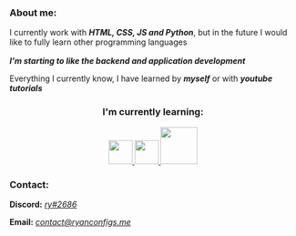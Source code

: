 <h3>About me:</h3>

I currently work with <b><i>HTML, CSS, JS and Python</i></b>, but in the future I would like to fully learn other programming languages 


<b><i>I'm starting to like the backend and application development</i></b> <img src = "https://media2.giphy.com/media/QssGEmpkyEOhBCb7e1/giphy.gif?cid=ecf05e47a0n3gi1bfqntqmob8g9aid1oyj2wr3ds3mg700bl&rid=giphy.gif" width = 16px> 

Everything I currently know, I have learned by <b><i>myself</b></i> or with <b><i>youtube tutorials</i></b>



<h3 align="center">I'm currently learning: </h3>

<p align="center">
  <a href= https://github.com/confusity?tab=repositories&q=&type=&language=csharp&sort= > <img width ='42px' src ='https://raw.githubusercontent.com/rahulbanerjee26/githubAboutMeGenerator/main/icons/csharp.svg'> </a>
  <a href= https://github.com/confusity?tab=repositories&q=&type=&language=dotnet&sort= > <img width ='42px' src ='https://raw.githubusercontent.com/rahulbanerjee26/githubAboutMeGenerator/main/icons/dotnet.svg'> </a>
  <a href= https://github.com/confusity?tab=repositories&q=&type=&language=php&sort= > <img width ='65px' src ='https://i.ibb.co/6BF0tZV/1200px-PHP-logo-svg.png'> </a>
  
</p>


<h3>Contact:</h3>

<b>Discord:</b> <a href="https://discordapp.com/users/872898582481600592"><i>ry#2686</i></a>

<b>Email:</b> <i>contact@ryanconfigs.me</i>



